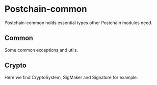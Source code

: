 # Postchain-common

Postchain-common holds essential types other Postchain modules need.

## Common 
Some common exceptions and utils.

## Crypto
Here we find CryptoSystem, SigMaker and Signature for example.


